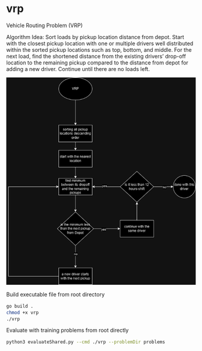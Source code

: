 # vrp
Vehicle Routing Problem (VRP)

Algorithm Idea: Sort loads by pickup location distance from depot. Start with the closest pickup location with one or multiple drivers well distributed within the sorted pickup locations such as top, bottom, and middle. For the next load, find the shortened distance from the existing drivers’ drop-off location to the remaining pickup compared to the distance from depot for adding a new driver. Continue until there are no loads left.

![vrp algorithm](Vorto_VRP.drawio.png)

Build executable file from root directory
```bash
go build .
chmod +x vrp
./vrp
```
Evaluate with training problems from root directly
```bash
python3 evaluateShared.py --cmd ./vrp --problemDir problems
```

